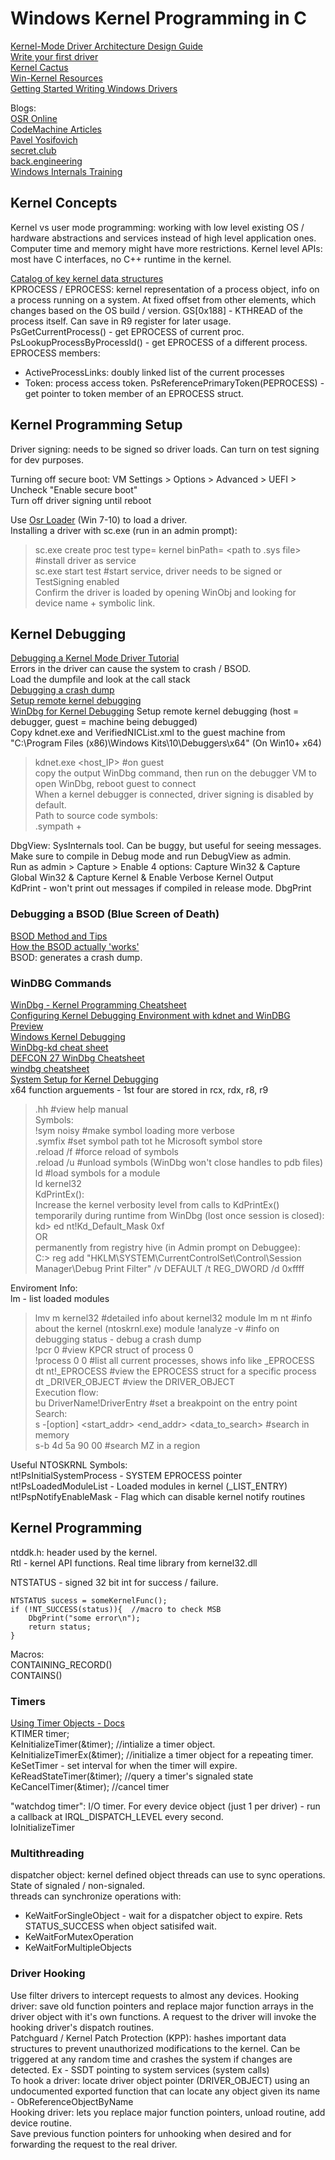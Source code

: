 # Windows Kernel Programming in C     
[Kernel-Mode Driver Architecture Design Guide](https://learn.microsoft.com/en-us/windows-hardware/drivers/kernel/)      
[Write your first driver](https://learn.microsoft.com/en-us/windows-hardware/drivers/gettingstarted/writing-your-first-driver)       
[Kernel Cactus](https://spikysabra.gitbook.io/kernelcactus)   
[Win-Kernel Resources](https://github.com/NullArray/WinKernel-Resources)    
[Getting Started Writing Windows Drivers ](http://www.osronline.com/article.cfm%5Earticle=20.htm)     
  
Blogs:   
[OSR Online](https://community.osr.com/c/ntdev/7)  
[CodeMachine Articles](https://codemachine.com/articles.html)   
[Pavel Yosifovich](https://scorpiosoftware.net/)  
[secret.club](https://secret.club/)    
[back.engineering](https://back.engineering/blog)    
[Windows Internals Training](https://www.alex-ionescu.com/)   

## Kernel Concepts   
Kernel vs user mode programming: working with low level existing OS / hardware abstractions and services instead of high level application ones. Computer time and memory might have more restrictions. Kernel level APIs: most have C interfaces, no C++ runtime in the kernel.             

[Catalog of key kernel data structures](https://codemachine.com/articles/kernel_structures.html)        
KPROCESS / EPROCESS: kernel representation of a process object, info on a process running on a system. At fixed offset from other elements, which changes based on the OS build / version. GS[0x188] - KTHREAD of the process itself. Can save in R9 register for later usage.      
PsGetCurrentProcess() - get EPROCESS of current proc. PsLookupProcessByProcessId() - get EPROCESS of a different process.       
EPROCESS members:   
- ActiveProcessLinks: doubly linked list of the current processes
- Token: process access token. PsReferencePrimaryToken(PEPROCESS) - get pointer to token member of an EPROCESS struct.        

## Kernel Programming Setup   
Driver signing: needs to be signed so driver loads. Can turn on test signing for dev purposes.   

Turning off secure boot: VM Settings > Options > Advanced > UEFI > Uncheck "Enable secure boot"   
Turn off driver signing until reboot      

Use [Osr Loader](https://www.osronline.com/article.cfm%5Earticle=157.htm) (Win 7-10) to load a driver.   
Installing a driver with sc.exe (run in an admin prompt):    
> sc.exe create proc test type= kernel binPath= <path to .sys file>    #install driver as service   
> sc.exe start test    #start service, driver needs to be signed or TestSigning enabled     
Confirm the driver is loaded by opening WinObj and looking for device name + symbolic link.    

## Kernel Debugging      
[Debugging a Kernel Mode Driver Tutorial](https://learn.microsoft.com/en-us/windows-hardware/drivers/debugger/debug-universal-drivers--kernel-mode-)    
Errors in the driver can cause the system to crash / BSOD.     
Load the dumpfile and look at the call stack    
[Debugging a crash dump](https://whitehatlab.eu/en/blog/windows/kernel-crash-dump/)   
[Setup remote kernel debugging](https://learn.microsoft.com/en-us/windows-hardware/drivers/debugger/setting-up-a-network-debugging-connection-automatically)      
[WinDbg for Kernel Debugging](https://www.apriorit.com/dev-blog/kernel-driver-debugging-with-windbg)
Setup remote kernel debugging (host = debugger, guest = machine being debugged)    
Copy kdnet.exe and VerifiedNICList.xml to the guest machine from "C:\Program Files (x86)\Windows Kits\10\Debuggers\x64" (On Win10+ x64)                   
> kdnet.exe <host_IP> <Port>        #on guest    
copy the output WinDbg command, then run on the debugger VM to open WinDbg, reboot guest to connect    
When a kernel debugger is connected, driver signing is disabled by default.    
Path to source code symbols:    
> .sympath + <path to folder with PDB>      

DbgView: SysInternals tool. Can be buggy, but useful for seeing messages.     
Make sure to compile in Debug mode and run DebugView as admin.       
Run as admin > Capture > Enable 4 options: Capture Win32 & Capture Global Win32 & Capture Kernel & Enable Verbose Kernel Output    
KdPrint - won't print out messages if compiled in release mode. DbgPrint 

### Debugging a BSOD (Blue Screen of Death)  
[BSOD Method and Tips](https://www.sysnative.com/forums/threads/bsod-method-and-tips.284/)      
[How the BSOD actually 'works'](https://www.sysnative.com/forums/threads/how-the-bsod-actually-works-why-etc.10262/)    
BSOD: generates a crash dump.    
    
### WinDBG Commands    
[WinDbg - Kernel Programming Cheatsheet](https://github.com/repnz/windbg-cheat-sheet)    
[Configuring Kernel Debugging Environment with kdnet and WinDBG Preview](https://www.ired.team/miscellaneous-reversing-forensics/windows-kernel-internals/configuring-kernel-debugging-environment-with-kdnet-and-windbg-preview)   
[Windows Kernel Debugging](https://idafchev.github.io/research/2023/06/28/Windows_Kernel_Debugging.html)    
[WinDbg-kd cheat sheet](https://fishilico.github.io/generic-config/windows/windbg-kd.html)    
[DEFCON 27 WinDbg Cheatsheet](https://github.com/hugsy/defcon_27_windbg_workshop/blob/main/windbg_cheatsheet.md)     
[windbg cheatsheet](https://github.com/alex-ilgayev/windbg-kernel-debug-cheat-sheet)     
[System Setup for Kernel Debugging](https://codemachine.com/articles/system_setup_for_kernel_development.html)     
x64 function arguements - 1st four are stored in rcx, rdx, r8, r9      

> .hh             #view help manual   
Symbols:   
> !sym noisy      #make symbol loading more verbose   
> .symfix         #set symbol path tot he Microsoft symbol store  
> .reload /f      #force reload of symbols  
> .reload /u      #unload symbols (WinDbg won't close handles to pdb files) 
> ld <module name>   #load symbols for a module   
> ld kernel32    
KdPrintEx():     
Increase the kernel verbosity level from calls to KdPrintEx() temporarily during runtime from WinDbg (lost once session is closed):         
> kd> ed nt!Kd_Default_Mask 0xf      
OR   
permanently from registry hive (in Admin prompt on Debuggee):   
> C:\> reg add "HKLM\SYSTEM\CurrentControlSet\Control\Session Manager\Debug Print Filter" /v DEFAULT /t REG_DWORD /d 0xffff

Enviroment Info:   
lm - list loaded modules    
> lmv m kernel32         #detailed info about kernel32 module
> lm m nt                #info about the kernel (ntoskrnl.exe) module
> !analyze -v     #info on debugging status - debug a crash dump   
> !pcr 0          #view KPCR struct of process 0    
> !process 0 0    #list all current processes, shows info like _EPROCESS
> dt nt!_EPROCESS  #view the EPROCESS struct for a specific process    
> dt _DRIVER_OBJECT    #view the DRIVER_OBJECT  
Execution flow:   
> bu DriverName!DriverEntry      #set a breakpoint on the entry point     
Search:      
> s -[option] <start_addr> <end_addr> <data_to_search>  #search in memory      
> s-b <start addr> <endaddr> 4d 5a 90 00                #search MZ in a region 

Useful NTOSKRNL Symbols:      
nt!PsInitialSystemProcess - SYSTEM EPROCESS pointer         
nt!PsLoadedModuleList - Loaded modules in kernel (_LIST_ENTRY)         
nt!PspNotifyEnableMask - Flag which can disable kernel notify routines      

## Kernel Programming   
ntddk.h: header used by the kernel.     
Rtl - kernel API functions. Real time library from kernel32.dll     

NTSTATUS - signed 32 bit int for success / failure.   
```
NTSTATUS sucess = someKernelFunc(); 
if (!NT_SUCCESS(status)){  //macro to check MSB   
    DbgPrint("some error\n"); 
    return status; 
}
```

Macros:    
CONTAINING_RECORD()   
CONTAINS()   

### Timers   
[Using Timer Objects - Docs](https://github.com/MicrosoftDocs/windows-driver-docs/blob/staging/windows-driver-docs-pr/kernel/using-timer-objects.md)   
KTIMER timer;        
KeInitializeTimer(&timer);    //intialize a timer object.   
KeInitializeTimerEx(&timer);   //initialize a timer object for a repeating timer.    
KeSetTimer - set interval for when the timer will expire.       
KeReadStateTimer(&timer);  //query a timer's signaled state   
KeCancelTimer(&timer);   //cancel timer   

"watchdog timer": I/O timer. For every device object (just 1 per driver) - run a callback at IRQL_DISPATCH_LEVEL every second.   
IoInitializeTimer   

### Multithreading    
dispatcher object: kernel defined object threads can use to sync operations. State of signaled / non-signaled.   
threads can synchronize operations with:   
- KeWaitForSingleObject - wait for a dispatcher object to expire. Rets STATUS_SUCCESS when object satisifed wait.   
- KeWaitForMutexOperation  
- KeWaitForMultipleObjects  


### Driver Hooking       
Use filter drivers to intercept requests to almost any devices. Hooking driver: save old function pointers and replace major function arrays in the driver object with it's own functions. A request to the driver will invoke the hooking driver's dispatch routines.    
Patchguard / Kernel Patch Protection (KPP): hashes important data structures to prevent unauthorized modifications to the kernel. Can be triggered at any random time and crashes the system if changes are detected. Ex - SSDT pointing to system services (system calls)        
To hook a driver: locate driver object pointer (DRIVER_OBJECT) using an undocumented exported function that can locate any object given its name - ObReferenceObjectByName      
Hooking driver: lets you replace major function pointers, unload routine, add device routine.     
Save previous function pointers for unhooking when desired and for forwarding the request to the real driver.     
